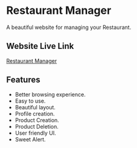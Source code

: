 # Restaurant Manager

A beautiful website for managing your Restaurant.

## Website Live Link

[Restaurant Manager]()

## Features

- Better browsing experience.
- Easy to use.
- Beautiful layout.
- Profile creation.
- Product Creation.
- Product Deletion.
- User friendly UI.
- Sweet Alert.

